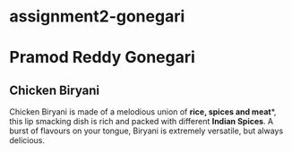# assignment2-gonegari
# Pramod Reddy Gonegari

## Chicken Biryani
Chicken Biryani is made of a melodious union of **rice, spices and meat***, this lip smacking dish is rich and packed with different **Indian Spices**. A burst of flavours on your tongue, Biryani is extremely versatile, but always delicious.